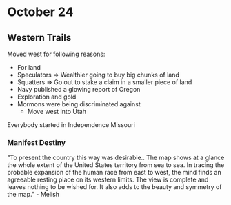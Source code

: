 # October 24

## Western Trails

Moved west for following reasons:
- For land
- Speculators => Wealthier going to buy big chunks of land
- Squatters => Go out to stake a claim in a smaller piece of land
- Navy published a glowing report of Oregon
- Exploration and gold
- Mormons were being discriminated against
    - Move west into Utah

Everybody started in Independence Missouri

### Manifest Destiny

"To present the country this way was desirable.. The map shows at a glance the
whole extent of the United States territory from sea to sea. In tracing the
probable expansion of the human race from east to west, the mind finds an
agreeable resting place on its western limits. The view is complete and
leaves nothing to be wished for. It also adds to the beauty and symmetry of the
map." - Melish
